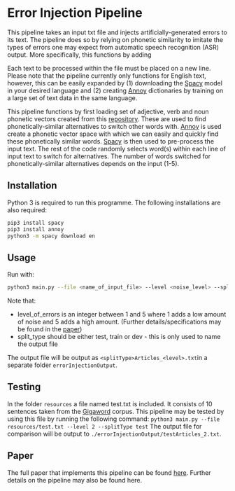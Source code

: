 # Error Injection Pipeline

This pipeline takes an input txt file and injects artificially-generated errors to its text. The pipeline does so by relying on phonetic similarity to imitate the types of errors one may expect from automatic speech recognition (ASR) output. More specifically, this functions by adding

Each text to be processed within the file must be placed on a new line. Please note that the pipeline currently only functions for English text, however, this can be easily expanded by (1) downloading the [Spacy](https://spacy.io/usage/models) model in your desired language and (2) creating [Annoy](https://github.com/spotify/annoy/) dictionaries by training on a large set of text data in the same language.

This pipeline functions by first loading set of adjective, verb and noun phonetic vectors created from this [repository](https://github.com/aparrish/phonetic-similarity-vectors). These are used to find phonetically-similar alternatives to switch other words with. [Annoy](https://github.com/spotify/annoy/) is used create a phonetic vector space with which we can easily and quickly find these phonetically similar words. [Spacy](https://spacy.io/) is then used to pre-process the input text. The rest of the code randomly selects word(s) within each line of input text to switch for alternatives. The number of words switched for phonetically-similar alternatives depends on the <level> input (1-5).

## Installation

Python 3 is required to run this programme. The following installations are also required:

```bash
pip3 install spacy
pip3 install annoy
python3 -m spacy download en
```

## Usage

Run with:
```bash
python3 main.py --file <name_of_input_file> --level <noise_level> --splitType <split_type>
```

Note that:
* level_of_errors is an integer between 1 and 5 where 1 adds a low amount of noise and 5 adds a high amount. (Further details/specifications may be found in the [paper](http://uu.diva-portal.org/smash/record.jsf?pid=diva2%3A1321076&dswid=1942))
* split_type should be either test, train or dev - this is only used to name the output file

The output file will be output as ```<splitType>Articles_<level>.txt```in a separate folder ```errorInjectionOutput```.

## Testing
In the folder ```resources``` a file named test.txt is included. It consists of 10 sentences taken from the [Gigaword](https://github.com/harvardnlp/sent-summary) corpus. This pipeline may be tested by using this file by running the following command:
```python3 main.py --file resources/test.txt --level 2 --splitType test```
The output file for comparison will be output to ```./errorInjectionOutput/testArticles_2.txt```.

## Paper
The full paper that implements this pipeline can be found [here](http://uu.diva-portal.org/smash/record.jsf?pid=diva2%3A1321076&dswid=1942). Further details on the pipeline may also be found here.